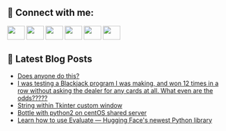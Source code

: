 ## 🔎 Connect with me:
[<img height="32" width="40" src="https://cdn.jsdelivr.net/npm/simple-icons@v5/icons/telegram.svg" />](https://t.me/bullbesh)
[<img height="32" width="40" src="https://cdn.jsdelivr.net/npm/simple-icons@v5/icons/vk.svg" />](https://vk.com/bullbesh)
[<img height="32" width="40" src="https://cdn.jsdelivr.net/npm/simple-icons@v5/icons/twitter.svg" />](https://twitter.com/bullbesh1)
[<img height="32" width="40" src="https://cdn.jsdelivr.net/npm/simple-icons@v5/icons/instagram.svg" />](https://www.instagram.com/bullbesh)
[<img height="32" width="40" src="https://cdn.jsdelivr.net/npm/simple-icons@v5/icons/reddit.svg" />](https://www.reddit.com/user/bullbesh)
[<img height="32" width="40" src="https://cdn.jsdelivr.net/npm/simple-icons@v5/icons/youtube.svg" />](https://www.youtube.com/channel/UCtfjRs6uzgq5mfm8S06WTcg)

## 📕 Latest Blog Posts
<!-- BLOG-POST-LIST:START -->
- [Does anyone do this?](https://www.reddit.com/r/Python/comments/v50n2q/does_anyone_do_this/)
- [I was testing a Blackjack program I was making, and won 12 times in a row without asking the dealer for any cards at all. What even are the odds?????](https://www.reddit.com/r/Python/comments/v501ng/i_was_testing_a_blackjack_program_i_was_making/)
- [String within Tkinter custom window](https://www.reddit.com/r/Python/comments/v4zpi6/string_within_tkinter_custom_window/)
- [Bottle with python2 on centOS shared server](https://www.reddit.com/r/Python/comments/v4y7rb/bottle_with_python2_on_centos_shared_server/)
- [Learn how to use Evaluate — Hugging Face&#39;s newest Python library](https://www.reddit.com/r/Python/comments/v4xm3t/learn_how_to_use_evaluate_hugging_faces_newest/)
<!-- BLOG-POST-LIST:END -->
